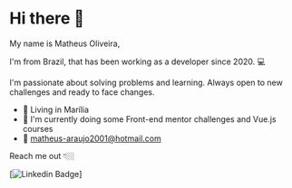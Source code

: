 # Hi there 👋

My name is Matheus Oliveira, 

I'm from Brazil, that has been working as a developer since 2020. 💻

I'm passionate about solving problems and learning. Always open to new
challenges and ready to face changes.

- 📍 Living in Marília
- 📖 I'm currently doing some Front-end mentor challenges and Vue.js courses
- 📩 matheus-araujo2001@hotmail.com


Reach me out 👇🏼

[![Linkedin Badge](https://img.shields.io/badge/-LinkedIn-blue?style=flat-square&logo=Linkedin&logoColor=white&link=https://www.linkedin.com/in/matheus-araujo-1285b5213/)]
